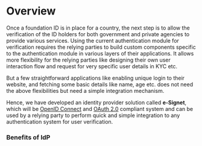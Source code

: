 # Overview

Once a foundation ID is in place for a country, the next step is to allow the verification of the ID holders for both government and private agencies to provide various services. Using the current authentication module for verification requires the relying parties to build custom components specific to the authentication module in various layers of their applications. It allows more flexibility for the relying parties like designing their own user interaction flow and request for very specific user details in KYC etc.

But a few straightforward applications like enabling unique login to their website, and fetching some basic details like name, age etc. does not need the above flexibilities but need a simple integration mechanism.

Hence, we have developed an identity provider solution called **e-Signet**, which will be [OpenID Connect](https://openid.net/connect/) and [OAuth 2.0](https://oauth.net/2/) compliant system and can be used by a relying party to perform quick and simple integration to any authentication system for user verification.

### Benefits of IdP

